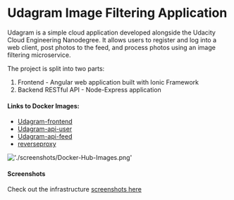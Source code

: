 # Udagram Image Filtering Application

Udagram is a simple cloud application developed alongside the Udacity Cloud Engineering Nanodegree. It allows users to register and log into a web client, post photos to the feed, and process photos using an image filtering microservice.

The project is split into two parts:
1. Frontend - Angular web application built with Ionic Framework
2. Backend RESTful API - Node-Express application

#### Links to Docker Images:
- [Udagram-frontend](https://hub.docker.com/repository/docker/rolandsankara/udagram-frontend)
- [Udagram-api-user](https://hub.docker.com/repository/docker/rolandsankara/udagram-api-user)
- [Udagram-api-feed](https://hub.docker.com/repository/docker/rolandsankara/udagram-api-feed)
- [reverseproxy](https://hub.docker.com/repository/docker/rolandsankara/reverseproxy)

!['./screenshots/Docker-Hub-Images.png']('./screenshots/Docker-Hub-Images.png')

#### Screenshots
Check out the infrastructure [screenshots here]('./screenshots')